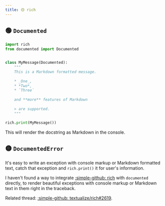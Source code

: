 ```yaml
---
title: 🟡 rich
---
```


## 🟢 `Documented`

```python
import rich
from documented import Documented


class MyMessage(Documented):
    """
    This is a Markdown formatted message.
    
    * _One_,
    * *Two*,
    * `Three`
    
    and **more** features of Markdown
    
    > are supported.
    """

rich.print(MyMessage())
```

This will render the docstring as Markdown in the console.

## 🟡 `DocumentedError`

It's easy to write an exception with console markup or Markdown formatted text, catch that exception and `rich.print()` it for user's information.

I haven't found a way to integrate [:simple-github: rich](https://github.com/textualize/rich/) with `documented` directly, to render beautiful exceptions with console markup or Markdown text in them right in the traceback.

Related thread: [:simple-github: textualize/rich#2619](https://github.com/Textualize/rich/issues/2619).
